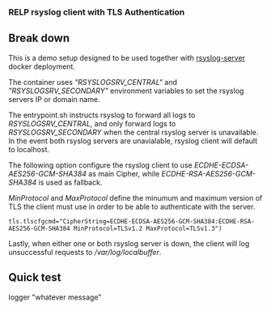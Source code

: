 ### RELP rsyslog client with TLS Authentication

## Break down
This is a demo setup designed to be used together with [rsyslog-server](https://github.com/psammarco/dockerhub/tree/main/relp-rsyslog/rsyslog-server) docker deployment.

The container uses *"RSYSLOGSRV_CENTRAL"* and *"RSYSLOGSRV_SECONDARY"* environment variables to set the rsyslog servers IP or domain name.

The entrypoint.sh instructs rsyslog to forward all logs to *RSYSLOGSRV_CENTRAL*, and only forward logs to *RSYSLOGSRV_SECONDARY* when the central rsyslog server is unavailable.
In the event both rsyslog servers are unavialable, rsyslog client will default to localhost.

The following option configure the rsyslog client to use *ECDHE-ECDSA-AES256-GCM-SHA384* as main Cipher, while *ECDHE-RSA-AES256-GCM-SHA384* is used as fallback.

*MinProtocol* and *MaxProtocol* define the minumum and maximum version of TLS the client must use in order to be able to authenticate with the server.
```
tls.tlscfgcmd="CipherString=ECDHE-ECDSA-AES256-GCM-SHA384:ECDHE-RSA-AES256-GCM-SHA384 MinProtocol=TLSv1.2 MaxProtocol=TLSv1.3")
```
Lastly, when either one or both rsyslog server is down, the client will log unsuccessful requests to */var/log/localbuffer*.

## Quick test
logger "whatever message"
